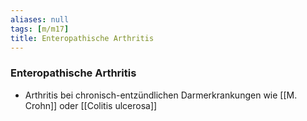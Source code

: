 ```yaml
---
aliases: null
tags: [m/m17]
title: Enteropathische Arthritis
---
```

### Enteropathische Arthritis 
- Arthritis bei chronisch-entzündlichen Darmerkrankungen wie [[M. Crohn]] oder [[Colitis ulcerosa]]